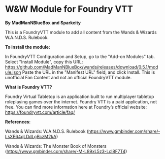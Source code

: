# W&W Module for Foundry VTT 
**By MadManNBlueBox and Sparkcity**

This is a FoundryVTT module to add all content from the Wands & Wizards W.A.N.D.S. Rulebook.

**To install the module:**

In FoundryVTT Configuration and Setup, go to the "Add-on Modules" tab. Select "Install Module", copy this URL:
https://github.com/MadManNBlueBox/wands/releases/download/0.5.1/module.json
Paste the URL in the "Manifest URL" field, and click Install.
This is unofficial Fan Content and not an official FoundryVTT module.

**What is Foundry VTT?**

Foundry Virtual Tabletop is an application built to run multiplayer tabletop roleplaying games over the internet. Foundry VTT is a paid application, not free. You can find more information here at Foundry’s official website: 
https://foundryvtt.com/article/faq/

**References:**

Wands & Wizards: W.A.N.D.S. Rulebook (https://www.gmbinder.com/share/-LsXE64qLDdLgBczM2kA)

Wands & Wizards: The Monster Book of Monsters (https://www.gmbinder.com/share/-M-L89xL5z3-Lcl8F7T4)
